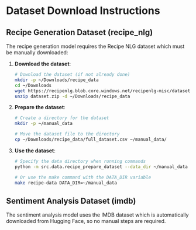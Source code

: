 # Dataset Download Instructions

## Recipe Generation Dataset (recipe_nlg)

The recipe generation model requires the Recipe NLG dataset which must be manually downloaded:

1. **Download the dataset**:

   ```bash
   # Download the dataset (if not already done)
   mkdir -p ~/Downloads/recipe_data
   cd ~/Downloads
   wget https://recipenlg.blob.core.windows.net/recipenlg-misc/dataset.zip
   unzip dataset.zip -d ~/Downloads/recipe_data
   ```

2. **Prepare the dataset**:

   ```bash
   # Create a directory for the dataset
   mkdir -p ~/manual_data
   
   # Move the dataset file to the directory
   cp ~/Downloads/recipe_data/full_dataset.csv ~/manual_data/
   ```

3. **Use the dataset**:

   ```bash
   # Specify the data directory when running commands
   python -m src.data.recipe_prepare_dataset --data_dir ~/manual_data
   
   # Or use the make command with the DATA_DIR variable
   make recipe-data DATA_DIR=~/manual_data
   ```

## Sentiment Analysis Dataset (imdb)

The sentiment analysis model uses the IMDB dataset which is automatically downloaded from Hugging Face, so no manual steps are required.
